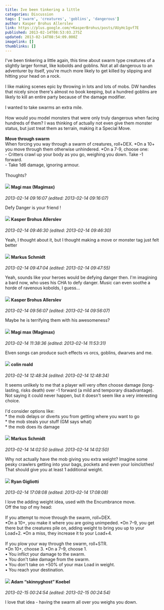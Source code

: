 ```yaml
---
title: Ive been tinkering a little
categories: Discussion
tags: ['swarm', 'creatures', 'goblins', 'dangerous']
author: Kasper Brohus Allerslev
link: https://plus.google.com/+KasperBrohus/posts/UUyHc1gvf7E
published: 2013-02-14T08:53:03.275Z
updated: 2013-02-14T08:54:09.000Z
imagelink: []
thumblinks: []
---
```


I&#39;ve been tinkering a little again, this time about swarm type creatures of a slightly larger format, like kobolds and goblins. Not at all dangerous to an adventurer by itself, you&#39;re much more likely to get killed by slipping and hitting your head on a rock.<br /><br />I like making scenes epic by throwing in lots and lots of mobs. DW handles that nicely since there&#39;s almost no book keeping, but a hundred goblins are likely to kill an entire party because of the damage modifier.<br /><br />I wanted to take swarms an extra mile.<br /><br />How would you model monsters that were only truly dangerous when facing hundreds of them? I was thinking of actually not even give them monster status, but just treat them as terrain, making it a Special Move.<br /><br /><b>Move through swarm</b><br />When forcing you way through a swarm of creatures, roll+DEX. *On a 10+ you move through them otherwise unhindered. *On a 7-9, choose one:<br />- Critters crawl up your body as you go, weighing you down. Take -1 forward.<br />- Take 1d6 damage, ignoring armour.<br /><br />Thoughts?
<div id='comment z12ww5ij0xayszdx404ccboiarzdtj14dhs'>
  <h4><img src='{{site.baseurl}}//images/avatars/101186759054914157594_photo.jpg'> Magi max (Magimax)</h4>
      <p><cite>2013-02-14 09:16:07 (edited: 2013-02-14 09:16:07)</cite></p>
        <p>Defy Danger is your friend !</p>
</div>
        

<div id='comment z12ww5ij0xayszdx404ccboiarzdtj14dhs'>
  <h4><img src='{{site.baseurl}}//images/avatars/110937611143261107555_photo.jpg'> Kasper Brohus Allerslev</h4>
      <p><cite>2013-02-14 09:46:30 (edited: 2013-02-14 09:46:30)</cite></p>
        <p>Yeah, I thought about it, but I thought making a move or monster tag just felt better</p>
</div>
        

<div id='comment z12ww5ij0xayszdx404ccboiarzdtj14dhs'>
  <h4><img src='{{site.baseurl}}//images/avatars/105450056511388194492_photo.jpg'> Markus Schmidt</h4>
      <p><cite>2013-02-14 09:47:04 (edited: 2013-02-14 09:47:55)</cite></p>
        <p>Yeah, sounds like your heroes would be defying danger then. I&#39;m imagining a bard now, who uses his CHA to defy danger. Music can even soothe a horde of ravenous kobolds, I guess...</p>
</div>
        

<div id='comment z12ww5ij0xayszdx404ccboiarzdtj14dhs'>
  <h4><img src='{{site.baseurl}}//images/avatars/110937611143261107555_photo.jpg'> Kasper Brohus Allerslev</h4>
      <p><cite>2013-02-14 09:56:07 (edited: 2013-02-14 09:56:07)</cite></p>
        <p>Maybe he is terrifying them with his awesomeness?</p>
</div>
        

<div id='comment z12ww5ij0xayszdx404ccboiarzdtj14dhs'>
  <h4><img src='{{site.baseurl}}//images/avatars/101186759054914157594_photo.jpg'> Magi max (Magimax)</h4>
      <p><cite>2013-02-14 11:38:36 (edited: 2013-02-14 11:53:31)</cite></p>
        <p>Elven songs can produce such effects vs orcs, goblins, dwarves and me.</p>
</div>
        

<div id='comment z12ww5ij0xayszdx404ccboiarzdtj14dhs'>
  <h4><img src='{{site.baseurl}}//images/avatars/112202482806363015700_photo.jpg'> colin roald</h4>
      <p><cite>2013-02-14 12:48:34 (edited: 2013-02-14 12:48:34)</cite></p>
        <p>It seems unlikely to me that a player will very often choose damage (long-lasting, risks death) over -1 forward (a mild and temporary disadvantage).   Not saying it could never happen, but it doesn&#39;t seem like a very interesting choice.<br /><br />I&#39;d consider options like:<br />* the mob delays or diverts you from getting where you want to go<br />* the mob steals your stuff (GM says what)<br />* the mob does its damage</p>
</div>
        

<div id='comment z12ww5ij0xayszdx404ccboiarzdtj14dhs'>
  <h4><img src='{{site.baseurl}}//images/avatars/105450056511388194492_photo.jpg'> Markus Schmidt</h4>
      <p><cite>2013-02-14 14:02:50 (edited: 2013-02-14 14:02:50)</cite></p>
        <p>Why not actually have the mob giving you extra weight? Imagine some pesky crawlers getting into your bags, pockets and even your loinclothes! That should give you at least 1 additional weight.</p>
</div>
        

<div id='comment z12ww5ij0xayszdx404ccboiarzdtj14dhs'>
  <h4><img src='{{site.baseurl}}//images/avatars/118300006898439949507_photo.jpg'> Ryan Gigliotti</h4>
      <p><cite>2013-02-14 17:08:08 (edited: 2013-02-14 17:08:08)</cite></p>
        <p>I love the adding weight idea, used with the Encumbrance move. <br />Off the top of my head:<br /><br />If you attempt to move through the swarm, roll+DEX. <br />•On a 10+, you make it where you are going unimpeded. •On 7–9, you get there but the creatures pile on, adding weight to bring you up to your Load+2. •On a miss, they increase it to your Load+4.<br /><br />If you plow your way through the swarm, roll+STR.<br />•On 10+, choose 3. •On a 7–9, choose 1.  <br />• You inflict your damage to the swarm.<br />• You don&#39;t take damage from the swarm.<br />• You don&#39;t take on +50% of your max Load in weight.<br />• You reach your destination.</p>
</div>
        

<div id='comment z12ww5ij0xayszdx404ccboiarzdtj14dhs'>
  <h4><img src='{{site.baseurl}}//images/avatars/112484087750169360510_photo.jpg'> Adam “skinnyghost” Koebel</h4>
      <p><cite>2013-02-15 00:24:54 (edited: 2013-02-15 00:24:54)</cite></p>
        <p>I love that idea - having the swarm all over you weighs you down.</p>
</div>
        